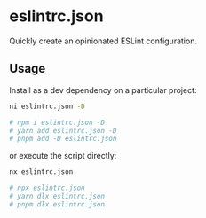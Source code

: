 # eslintrc.json

Quickly create an opinionated ESLint configuration.

## Usage

Install as a dev dependency on a particular project:

```bash
ni eslintrc.json -D

# npm i eslintrc.json -D
# yarn add eslintrc.json -D
# pnpm add -D eslintrc.json
```

or execute the script directly:

```bash
nx eslintrc.json

# npx eslintrc.json
# yarn dlx eslintrc.json
# pnpm dlx eslintrc.json
```
